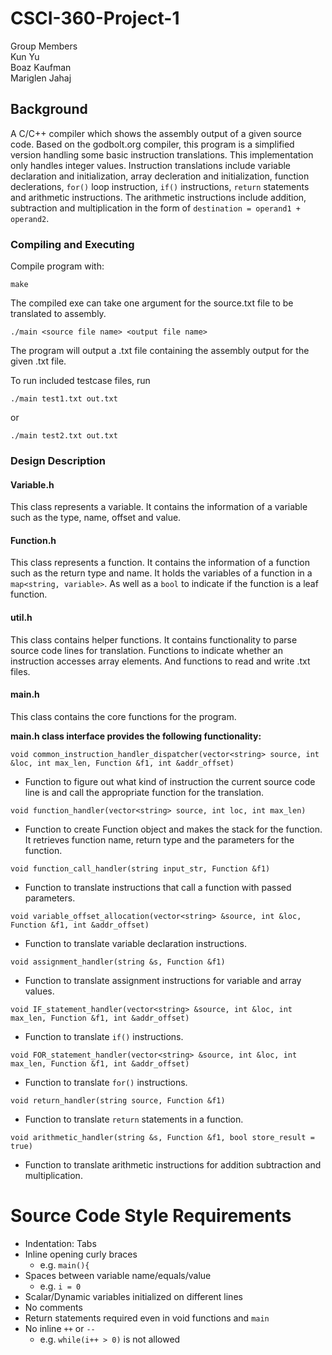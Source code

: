 # CSCI-360-Project-1

Group Members  
Kun Yu  
Boaz Kaufman  
Mariglen Jahaj  

## Background

A C/C++ compiler which shows the assembly output of a given source code. Based on the 
godbolt.org compiler, this program is a simplified version handling some basic instruction translations. This implementation only handles integer values. Instruction translations include variable declaration and initialization, array decleration and initialization, function declerations, `for()` loop instruction, `if()` instructions, `return` statements and arithmetic instructions. The arithmetic instructions include addition, subtraction and multiplication in the form of `destination = operand1 + operand2`.

### Compiling and Executing
Compile program with:
```
make
```
The compiled exe can take one argument for the source.txt file to be translated to assembly.
```
./main <source file name> <output file name>
```
The program will output a .txt file containing the assembly output for the given .txt file.

To run included testcase files, run 
```
./main test1.txt out.txt
```
or
```
./main test2.txt out.txt
```

### Design Description

#### Variable.h
This class represents a variable. It contains the information of a variable such as the type, name, offset and value.

#### Function.h
This class represents a function. It contains the information of a function such as the return type and name. It holds the variables of a function in a `map<string, variable>`. As well as a `bool` to indicate if the function is a leaf function.

#### util.h
This class contains helper functions. It contains functionality to parse source code lines for translation. Functions to indicate whether an instruction accesses array elements. And functions to read and write .txt files.

#### main.h
This class contains the core functions for the program. 

**main.h class interface provides the following functionality:**

`void common_instruction_handler_dispatcher(vector<string> source, int &loc, int max_len, Function &f1, int &addr_offset)`
* Function to figure out what kind of instruction the current source code line is and call the appropriate function for the translation.

`void function_handler(vector<string> source, int loc, int max_len)`
* Function to create Function object and makes the stack for the function. It retrieves function name, return type and the parameters for the function.

`void function_call_handler(string input_str, Function &f1)`
* Function to translate instructions that call a function with passed parameters.

`void variable_offset_allocation(vector<string> &source, int &loc, Function &f1, int &addr_offset)`
* Function to translate variable declaration instructions.

`void assignment_handler(string &s, Function &f1)`
* Function to translate assignment instructions for variable and array values.

`void IF_statement_handler(vector<string> &source, int &loc, int max_len, Function &f1, int &addr_offset)`
* Function to translate `if()` instructions.

`void FOR_statement_handler(vector<string> &source, int &loc, int max_len, Function &f1, int &addr_offset)`
* Function to translate `for()` instructions.

`void return_handler(string source, Function &f1)`
* Function to translate `return` statements in a function.

`void arithmetic_handler(string &s, Function &f1, bool store_result = true)`
* Function to translate arithmetic instructions for addition subtraction and multiplication.

# Source Code Style Requirements  
- Indentation: Tabs  
- Inline opening curly braces  
  - e.g. `main(){`
- Spaces between variable name/equals/value  
  - e.g. `i = 0`
- Scalar/Dynamic variables initialized on different lines  
- No comments  
- Return statements required even in void functions and `main`  
- No inline `++` or `--` 
  - e.g. `while(i++ > 0)` is not allowed
